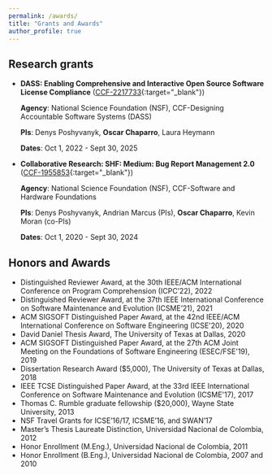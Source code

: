 ```yaml
---
permalink: /awards/
title: "Grants and Awards"
author_profile: true
---
```


## Research grants

* **DASS: Enabling Comprehensive and Interactive Open Source Software License Compliance** ([CCF-2217733](https://www.nsf.gov/awardsearch/showAward?AWD_ID=2217733){:target="_blank"})
	
	 **Agency**: National Science Foundation (NSF), CCF-Designing Accountable Software Systems (DASS)
	 
	 **PIs**: Denys Poshyvanyk, **Oscar Chaparro**, Laura Heymann 
	 
	 **Dates**: Oct 1, 2022 - Sept 30, 2025

* **Collaborative Research: SHF: Medium: Bug Report Management 2.0** ([CCF-1955853](https://www.nsf.gov/awardsearch/showAward?AWD_ID=1955853&HistoricalAwards=false){:target="_blank"})
	
	 **Agency**: National Science Foundation (NSF), CCF-Software and Hardware Foundations
	 
	 **PIs**: Denys Poshyvanyk, Andrian Marcus (PIs), **Oscar Chaparro**, Kevin Moran (co-PIs)
	 
	 **Dates**: Oct 1, 2020 - Sept 30, 2024


## Honors and Awards

* Distinguished Reviewer Award, at the 30th IEEE/ACM International Conference on Program Comprehension (ICPC’22), 2022
* Distinguished Reviewer Award, at the 37th IEEE International Conference on Software Maintenance and Evolution (ICSME’21), 2021	
* ACM SIGSOFT Distinguished Paper Award, at the 42nd IEEE/ACM International Conference on Software Engineering (ICSE'20), 2020
* David Daniel Thesis Award, The University of Texas at Dallas, 2020
* ACM SIGSOFT Distinguished Paper Award, at the 27th ACM Joint Meeting on the Foundations of Software Engineering (ESEC/FSE'19), 2019
* Dissertation Research Award ($5,000), The University of Texas at Dallas, 2018
* IEEE TCSE Distinguished Paper Award, at the 33rd IEEE International Conference on Software Maintenance and Evolution (ICSME'17), 2017
* Thomas C. Rumble graduate fellowship ($20,000), Wayne State University, 2013
* NSF Travel Grants for ICSE’16/17, ICSME’16, and SWAN’17
* Master’s Thesis Laureate Distinction, Universidad Nacional de Colombia, 2012
* Honor Enrollment (M.Eng.), Universidad Nacional de Colombia, 2011
* Honor Enrollment (B.Eng.), Universidad Nacional de Colombia, 2007 and 2010